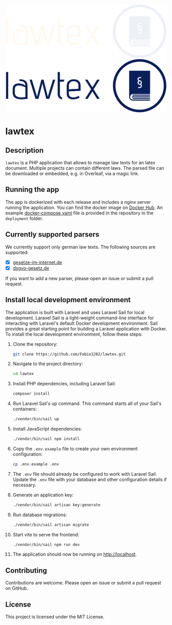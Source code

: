 <p align="center">
<img src="https://raw.githubusercontent.com/Fabio1202/lawtex/main/public/images/logo-no-background.svg#gh-dark-mode-only" width=500/>
<img src="https://raw.githubusercontent.com/Fabio1202/lawtex/main/public/images/logo-black.svg#gh-light-mode-only" width=500/>
</p>

# lawtex

## Description

`lawtex` is a PHP application that allows to manage law texts for an latex document. Multiple projects can contain different laws. The parsed file can be downloaded or embedded, e.g. in Overleaf, via a magic link.

## Running the app
The app is dockerized with each release and includes a nginx server running the application. You can find the docker image on [Docker Hub](https://hub.docker.com/r/fabioboi/lawtex). An example [docker-compose.yaml](deployment/docker-compose.yml) file is provided in the repository in the `deployment` folder.

## Currently supported parsers

We currently support only german law texts. The following sources are supported:

- [x] [gesetze-im-internet.de](https://www.gesetze-im-internet.de)
- [x] [dsgvo-gesetz.de](https://dsgvo-gesetz.de)

If you want to add a new parser, please open an issue or submit a pull request.


## Install local development environment

The application is built with Laravel and uses Laravel Sail for local development. Laravel Sail is a light-weight command-line interface for interacting with Laravel's default Docker development environment. Sail provides a great starting point for building a Laravel application with Docker. To install the local development environment, follow these steps:

1. Clone the repository:
    ```bash
    git clone https://github.com/Fabio1202/lawtex.git
    ```

2. Navigate to the project directory:
    ```bash
    cd lawtex
    ```

3. Install PHP dependencies, including Laravel Sail:
    ```bash
    composer install
    ```

4. Run Laravel Sail's up command. This command starts all of your Sail's containers:
    ```bash
    ./vendor/bin/sail up
    ```

5. Install JavaScript dependencies:
    ```bash
    ./vendor/bin/sail npm install
    ```

6. Copy the `.env.example` file to create your own environment configuration:
    ```bash
    cp .env.example .env
    ```

7. The `.env` file should already be configured to work with Laravel Sail. Update the `.env` file with your database and other configuration details if necessary.


8. Generate an application key:
    ```bash
    ./vendor/bin/sail artisan key:generate
    ```

9. Run database migrations:
    ```bash
    ./vendor/bin/sail artisan migrate
    ```
   
10. Start vite to serve the frontend:
    ```bash
    ./vendor/bin/sail npm run dev
    ```

11. The application should now be running on [http://localhost](http://localhost).

## Contributing

Contributions are welcome. Please open an issue or submit a pull request on GitHub.

## License

This project is licensed under the MIT License.
